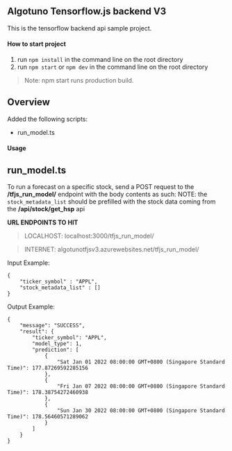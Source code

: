 ## Algotuno Tensorflow.js backend V3
This is the tensorflow backend api sample project.

#### How to start project
1. run `npm install` in the command line on the root directory
2. run `npm start` or `npm dev` in the command line on the root directory

> Note: npm start runs production build.

## Overview
Added the following scripts:
- run_model.ts


#### Usage
## run_model.ts
To run a forecast on a specific stock, send a POST request to the **/tfjs_run_model/** endpoint with the body contents as such:
NOTE: the `stock_metadata_list` should be prefilled with the stock data coming from the **/api/stock/get_hsp** api

**URL ENDPOINTS TO HIT**
> LOCALHOST: localhost:3000/tfjs_run_model/

> INTERNET: algotunotfjsv3.azurewebsites.net/tfjs_run_model/


Input Example: 

```
{
    "ticker_symbol" : "APPL",
    "stock_metadata_list" : []
}
```

Output Example:
```
{
    "message": "SUCCESS",
    "result": {
        "ticker_symbol": "APPL",
        "model_type": 1,
        "prediction": [
            {
                "Sat Jan 01 2022 08:00:00 GMT+0800 (Singapore Standard Time)": 177.87269592285156
            },
            {
                "Fri Jan 07 2022 08:00:00 GMT+0800 (Singapore Standard Time)": 178.38754272460938
            },
            {
                "Sun Jan 30 2022 08:00:00 GMT+0800 (Singapore Standard Time)": 178.56460571289062
            }
        ]
    }
}
```
